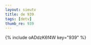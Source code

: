 ```yaml
--- 
layout: sieutv
title: de 939
tags: [detv]
thumb_re: 939
---
```

{% include oADdzK6f4W key="939" %} 
